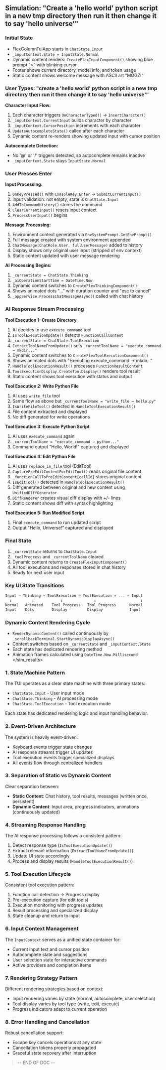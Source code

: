 ## Simulation: "Create a 'hello world' python script in a new tmp directory then run it then change it to say 'hello universe'"

### Initial State

- FlexColumnTuiApp starts in `ChatState.Input`
- `_inputContext.State = InputState.Normal`
- Dynamic content renders: `CreateFlexInputComponent()` showing blue prompt ">" with blinking cursor
- Footer shows current directory, model info, and token usage
- Static content shows welcome message with ASCII art "MOGZI"

### User Types: "create a 'hello world' python script in a new tmp directory then run it then change it to say 'hello universe'"

__Character Input Flow:__

1. Each character triggers `OnCharacterTyped()` → `InsertCharacter()`
2. `_inputContext.CurrentInput` builds character by character
3. `_inputContext.CursorPosition` increments with each character
4. `UpdateAutocompleteState()` called after each character
5. Dynamic content re-renders showing updated input with cursor position

__Autocomplete Detection:__

- No '@' or '/' triggers detected, so autocomplete remains inactive
- `_inputContext.State` stays `InputState.Normal`

### User Presses Enter

__Input Processing:__

1. `OnKeyPressed()` with `ConsoleKey.Enter` → `SubmitCurrentInput()`
2. Input validation: not empty, state is `ChatState.Input`
3. `AddToCommandHistory()` stores the command
4. `ClearCurrentInput()` resets input context
5. `ProcessUserInput()` begins

__Message Processing:__

1. Environment context generated via `EnvSystemPrompt.GetEnvPrompt()`
2. Full message created with system environment appended
3. `ChatMessage(ChatRole.User, fullUserMessage)` added to history
4. Display shows only original user input (stripped of env context)
5. Static content updated with user message rendering

__AI Processing Begins:__

1. `_currentState = ChatState.Thinking`
2. `_aiOperationStartTime = DateTime.Now`
3. Dynamic content switches to `CreateFlexThinkingComponent()`
4. Shows animated dots "..." with duration counter and "esc to cancel"
5. `_appService.ProcessChatMessageAsync()` called with chat history

### AI Response Stream Processing

__Tool Execution 1: Create Directory__

1. AI decides to use `execute_command` tool
2. `IsToolExecutionUpdate()` detects `FunctionCallContent`
3. `_currentState = ChatState.ToolExecution`
4. `ExtractToolNameFromUpdate()` sets `_currentToolName = "execute_command → mkdir..."`
5. Dynamic content switches to `CreateFlexToolExecutionComponent()`
6. Shows animated dots with "Executing execute_command → mkdir..."
7. `HandleToolExecutionResult()` processes `FunctionResultContent`
8. `ToolExecutionDisplay.CreateToolDisplay()` renders tool result
9. Static content shows tool execution with status and output

__Tool Execution 2: Write Python File__

1. AI uses `write_file` tool
2. Same flow as above but `_currentToolName = "write_file → hello.py"`
3. `IsWriteFileTool()` detected in `HandleToolExecutionResult()`
4. File content extracted and displayed
5. No diff generated for write operations

__Tool Execution 3: Execute Python Script__

1. AI uses `execute_command` again
2. `_currentToolName = "execute_command → python..."`
3. Command output "Hello, World!" captured and displayed

__Tool Execution 4: Edit Python File__

1. AI uses `replace_in_file` tool (EditTool)
2. `CapturePreEditContentForEditTool()` reads original file content
3. `_functionCallToPreEditContent[callId]` stores original content
4. `IsEditTool()` detected in `HandleToolExecutionResult()`
5. Diff generated between original and new content using `UnifiedDiffGenerator`
6. `DiffRenderer` creates visual diff display with +/- lines
7. Static content shows diff with syntax highlighting

__Tool Execution 5: Run Modified Script__

1. Final `execute_command` to run updated script
2. Output "Hello, Universe!" captured and displayed

### Final State

1. `_currentState` returns to `ChatState.Input`
2. `_toolProgress` and `_currentToolName` cleared
3. Dynamic content returns to `CreateFlexInputComponent()`
4. All tool executions and responses stored in chat history
5. Ready for next user input

### Key UI State Transitions

```javascript
Input → Thinking → ToolExecution → ToolExecution → ... → Input
  ↓         ↓            ↓              ↓                    ↓
Normal   Animated    Tool Progress   Tool Progress      Normal
Input    Dots        Display         Display            Input
```

### Dynamic Content Rendering Cycle

- `RenderDynamicContent()` called continuously by `_scrollbackTerminal.StartDynamicDisplayAsync()`
- Content switches based on `_currentState` and `_inputContext.State`
- Each state has dedicated rendering method
- Animation frames calculated using `DateTime.Now.Millisecond` </sim_results>

### 1. State Machine Pattern

The TUI operates as a clear state machine with three primary states:

- `ChatState.Input` - User input mode
- `ChatState.Thinking` - AI processing mode
- `ChatState.ToolExecution` - Tool execution mode

Each state has dedicated rendering logic and input handling behavior.

### 2. Event-Driven Architecture

The system is heavily event-driven:

- Keyboard events trigger state changes
- AI response streams trigger UI updates
- Tool execution events trigger specialized displays
- All events flow through centralized handlers

### 3. Separation of Static vs Dynamic Content

Clear separation between:

- __Static Content__: Chat history, tool results, messages (written once, persistent)
- __Dynamic Content__: Input area, progress indicators, animations (continuously updated)

### 4. Streaming Response Handling

The AI response processing follows a consistent pattern:

1. Detect response type (`IsToolExecutionUpdate()`)
2. Extract relevant information (`ExtractToolNameFromUpdate()`)
3. Update UI state accordingly
4. Process and display results (`HandleToolExecutionResult()`)

### 5. Tool Execution Lifecycle

Consistent tool execution pattern:

1. Function call detection → Progress display
2. Pre-execution capture (for edit tools)
3. Execution monitoring with progress updates
4. Result processing and specialized display
5. State cleanup and return to input

### 6. Input Context Management

The `InputContext` serves as a unified state container for:

- Current input text and cursor position
- Autocomplete state and suggestions
- User selection state for interactive commands
- Active providers and completion items

### 7. Rendering Strategy Pattern

Different rendering strategies based on context:

- Input rendering varies by state (normal, autocomplete, user selection)
- Tool display varies by tool type (write, edit, execute)
- Progress indicators adapt to current operation

### 8. Error Handling and Cancellation

Robust cancellation support:

- Escape key cancels operations at any state
- Cancellation tokens properly propagated
- Graceful state recovery after interruption

> -- END OF DOC --
